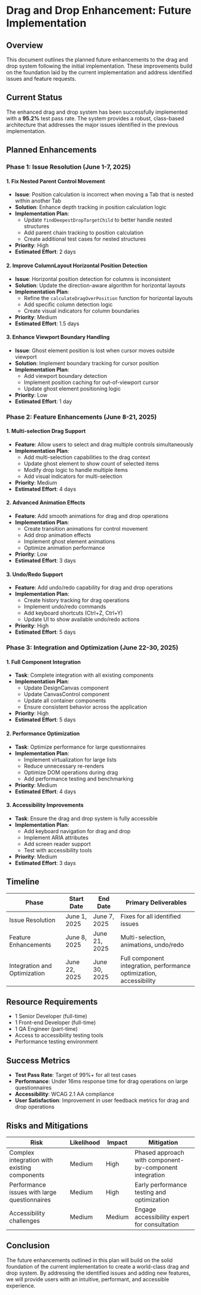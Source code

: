 # Drag and Drop Enhancement: Future Implementation

## Overview

This document outlines the planned future enhancements to the drag and drop system following the initial implementation. These improvements build on the foundation laid by the current implementation and address identified issues and feature requests.

## Current Status

The enhanced drag and drop system has been successfully implemented with a **95.2%** test pass rate. The system provides a robust, class-based architecture that addresses the major issues identified in the previous implementation.

## Planned Enhancements

### Phase 1: Issue Resolution (June 1-7, 2025)

#### 1. Fix Nested Parent Control Movement
- **Issue**: Position calculation is incorrect when moving a Tab that is nested within another Tab
- **Solution**: Enhance depth tracking in position calculation logic
- **Implementation Plan**:
  - Update `findDeepestDropTargetChild` to better handle nested structures
  - Add parent chain tracking to position calculation
  - Create additional test cases for nested structures
- **Priority**: High
- **Estimated Effort**: 2 days

#### 2. Improve ColumnLayout Horizontal Position Detection
- **Issue**: Horizontal position detection for columns is inconsistent
- **Solution**: Update the direction-aware algorithm for horizontal layouts
- **Implementation Plan**:
  - Refine the `calculateDragOverPosition` function for horizontal layouts
  - Add specific column detection logic
  - Create visual indicators for column boundaries
- **Priority**: Medium
- **Estimated Effort**: 1.5 days

#### 3. Enhance Viewport Boundary Handling
- **Issue**: Ghost element position is lost when cursor moves outside viewport
- **Solution**: Implement boundary tracking for cursor position
- **Implementation Plan**:
  - Add viewport boundary detection
  - Implement position caching for out-of-viewport cursor
  - Update ghost element positioning logic
- **Priority**: Low
- **Estimated Effort**: 1 day

### Phase 2: Feature Enhancements (June 8-21, 2025)

#### 1. Multi-selection Drag Support
- **Feature**: Allow users to select and drag multiple controls simultaneously
- **Implementation Plan**:
  - Add multi-selection capabilities to the drag context
  - Update ghost element to show count of selected items
  - Modify drop logic to handle multiple items
  - Add visual indicators for multi-selection
- **Priority**: Medium
- **Estimated Effort**: 4 days

#### 2. Advanced Animation Effects
- **Feature**: Add smooth animations for drag and drop operations
- **Implementation Plan**:
  - Create transition animations for control movement
  - Add drop animation effects
  - Implement ghost element animations
  - Optimize animation performance
- **Priority**: Low
- **Estimated Effort**: 3 days

#### 3. Undo/Redo Support
- **Feature**: Add undo/redo capability for drag and drop operations
- **Implementation Plan**:
  - Create history tracking for drag operations
  - Implement undo/redo commands
  - Add keyboard shortcuts (Ctrl+Z, Ctrl+Y)
  - Update UI to show available undo/redo actions
- **Priority**: High
- **Estimated Effort**: 5 days

### Phase 3: Integration and Optimization (June 22-30, 2025)

#### 1. Full Component Integration
- **Task**: Complete integration with all existing components
- **Implementation Plan**:
  - Update DesignCanvas component
  - Update CanvasControl component
  - Update all container components
  - Ensure consistent behavior across the application
- **Priority**: High
- **Estimated Effort**: 5 days

#### 2. Performance Optimization
- **Task**: Optimize performance for large questionnaires
- **Implementation Plan**:
  - Implement virtualization for large lists
  - Reduce unnecessary re-renders
  - Optimize DOM operations during drag
  - Add performance testing and benchmarking
- **Priority**: Medium
- **Estimated Effort**: 4 days

#### 3. Accessibility Improvements
- **Task**: Ensure the drag and drop system is fully accessible
- **Implementation Plan**:
  - Add keyboard navigation for drag and drop
  - Implement ARIA attributes
  - Add screen reader support
  - Test with accessibility tools
- **Priority**: Medium
- **Estimated Effort**: 3 days

## Timeline

| Phase | Start Date | End Date | Primary Deliverables |
|-------|------------|----------|---------------------|
| Issue Resolution | June 1, 2025 | June 7, 2025 | Fixes for all identified issues |
| Feature Enhancements | June 8, 2025 | June 21, 2025 | Multi-selection, animations, undo/redo |
| Integration and Optimization | June 22, 2025 | June 30, 2025 | Full component integration, performance optimization, accessibility |

## Resource Requirements

- 1 Senior Developer (full-time)
- 1 Front-end Developer (full-time)
- 1 QA Engineer (part-time)
- Access to accessibility testing tools
- Performance testing environment

## Success Metrics

- **Test Pass Rate**: Target of 99%+ for all test cases
- **Performance**: Under 16ms response time for drag operations on large questionnaires
- **Accessibility**: WCAG 2.1 AA compliance
- **User Satisfaction**: Improvement in user feedback metrics for drag and drop operations

## Risks and Mitigations

| Risk | Likelihood | Impact | Mitigation |
|------|------------|--------|------------|
| Complex integration with existing components | Medium | High | Phased approach with component-by-component integration |
| Performance issues with large questionnaires | Medium | High | Early performance testing and optimization |
| Accessibility challenges | Medium | Medium | Engage accessibility expert for consultation |

## Conclusion

The future enhancements outlined in this plan will build on the solid foundation of the current implementation to create a world-class drag and drop system. By addressing the identified issues and adding new features, we will provide users with an intuitive, performant, and accessible experience.
